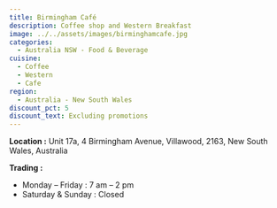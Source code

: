 ```yaml
---
title: Birmingham Café
description: Coffee shop and Western Breakfast
image: ../../assets/images/birminghamcafe.jpg
categories:
  - Australia NSW - Food & Beverage
cuisine:
  - Coffee
  - Western
  - Cafe
region:
  - Australia - New South Wales
discount_pct: 5
discount_text: Excluding promotions
---
```

**Location :** Unit 17a, 4 Birmingham Avenue, Villawood, 2163, New South Wales, Australia

**Trading :**

* Monday – Friday : 7 am – 2 pm
* Saturday & Sunday : Closed
